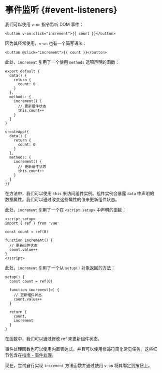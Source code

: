 # 事件监听 {#event-listeners}

我们可以使用 `v-on` 指令监听 DOM 事件：

```vue-html
<button v-on:click="increment">{{ count }}</button>
```

因为其经常使用，`v-on` 也有一个简写语法：

```vue-html
<button @click="increment">{{ count }}</button>
```

<div class="options-api">

此处，`increment` 引用了一个使用 `methods` 选项声明的函数：

<div class="sfc">

```js{7-12}
export default {
  data() {
    return {
      count: 0
    }
  },
  methods: {
    increment() {
      // 更新组件状态
      this.count++
    }
  }
}
```

</div>
<div class="html">

```js{7-12}
createApp({
  data() {
    return {
      count: 0
    }
  },
  methods: {
    increment() {
      // 更新组件状态
      this.count++
    }
  }
})
```

</div>

在方法中，我们可以使用 `this` 来访问组件实例。组件实例会暴露 `data` 中声明的数据属性。我们可以通过改变这些属性的值来更新组件状态。

</div>

<div class="composition-api">

<div class="sfc">

此处，`increment` 引用了一个在 `<script setup>` 中声明的函数：

```vue{6-9}
<script setup>
import { ref } from 'vue'

const count = ref(0)

function increment() {
  // 更新组件状态
  count.value++
}
</script>
```

</div>

<div class="html">

此处，`increment` 引用了一个从 `setup()` 对象返回的方法：

```js{$}
setup() {
  const count = ref(0)

  function increment(e) {
    // 更新组件状态
    count.value++
  }

  return {
    count,
    increment
  }
}
```

</div>

在函数中，我们可以通过修改 ref 来更新组件状态。

</div>

事件处理函数也可以使用内置表达式，并且可以使用修饰符简化常见任务。这些细节包含在<a target="_blank" href="/guide/essentials/event-handling.html">指南 - 事件处理</a>。

现在，尝试自行实现 `increment` <span class="options-api">方法</span><span class="composition-api">函数</span>并通过使用 `v-on` 将其绑定到按钮上。
